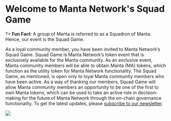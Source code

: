 # Welcome to Manta Network's Squad Game

?> **Fun Fact**: A group of Manta is referred to as a Squadron of Manta. Hence, our event is the Squad Game.


As a loyal community member, you have been invited to Manta Network’s Squad Game. Squad Game is Manta Network’s token event that is exclusively available for the Manta community. As an exclusive event, Manta community members will be able to obtain Manta (MA) tokens, which function as the utility token for Manta Network functionality.
The Squad Game, as mentioned, is open only to loyal Manta community members who have been active. As a way of thanking our members, Squad Game will allow Manta community members an opportunity to be one of the first to own Manta tokens, which can be used to take an active role in decision-making for the future of Manta Network through the on-chain governance functionality.
To get the latest updates, please [subscribe to our newsletter](http://eepurl.com/hnoWQv).


<img src="https://files.gitbook.com/v0/b/gitbook-x-prod.appspot.com/o/spaces%2F-MlV7pv1mtC-EffNgHSe%2Fuploads%2FGbCEDh4tcHdtpKbPsFUL%2Fcard-long.png?alt=media&token=e7658b67-586c-418c-a0d9-7ca9f663f8e6">